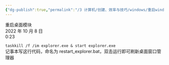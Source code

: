 ```yaml
---
{"dg-publish":true,"permalink":"/3 计算机/创建、效率与技巧/windows/重启windows桌面和文件系统模块/","title":"重启windows桌面和文件系统模块"}
---
```



重启桌面模块  
2022 年 10 月 8 日  
0:23

`taskkill /f /im explorer.exe & start explorer.exe`  
记事本写这行代码，命名为 restart_explorer.bat，双击运行即可刷新桌面窗口管理器